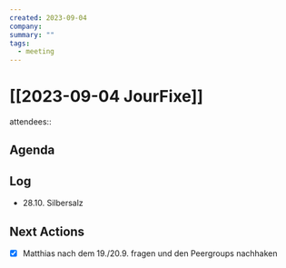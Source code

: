 ```yaml
---
created: 2023-09-04
company: 
summary: ""
tags:
  - meeting
---
```


# [[2023-09-04 JourFixe]]

attendees::

## Agenda

## Log

- 28.10. Silbersalz

## Next Actions

- [x] Matthias nach dem 19./20.9. fragen und den Peergroups nachhaken
